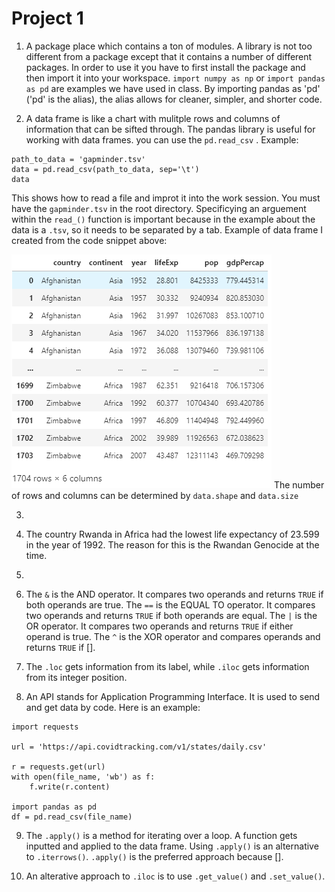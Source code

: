 # Project 1

1. A package place which contains a ton of modules. A library is not too different from a package except that it contains a number of different packages. In order to use it you have to first install the package and then import it into your workspace. ```import numpy as np``` or ```import pandas as pd``` are examples we have used in class. By importing pandas as 'pd' ('pd' is the alias), the alias allows for cleaner, simpler, and shorter code. 

2. A data frame is like a chart with mulitple rows and columns of information that can be sifted through. The pandas library is useful for working with data frames. you can use the ```pd.read_csv``` . Example:
```
path_to_data = 'gapminder.tsv'
data = pd.read_csv(path_to_data, sep='\t')
data
``` 
This shows how to read a file and improt it into the work session. You must have the ```gapminder.tsv``` in the root directory. Specificying an arguement within the ```read_()``` function is important because in the example about the data is a ```.tsv```, so it needs to be separated by a tab. 
Example of data frame I created from the code snippet above:

![](gapminderpic.PNG)  The number of rows and columns can be determined by ```data.shape``` and ```data.size```

3. 

4. The country Rwanda in Africa had the lowest life expectancy of 23.599 in the year of 1992. The reason for this is the Rwandan Genocide at the time. 

5. 

6. The ``` & ``` is the AND operator. It compares two operands and returns ```TRUE``` if both operands are true. The ```==``` is the EQUAL TO operator. It compares two operands and returns ```TRUE``` if both operands are equal. The ```|``` is the OR operator. It compares two operands and returns ```TRUE``` if either operand is true. The ```^``` is the XOR operator and compares operands and returns ```TRUE``` if [].

7. The ```.loc``` gets information from its label, while ```.iloc``` gets information from its integer position. 

8. An API stands for Application Programming Interface. It is used to send and get data by code. Here is an example:
```
import requests

url = 'https://api.covidtracking.com/v1/states/daily.csv'

r = requests.get(url)
with open(file_name, 'wb') as f:
    f.write(r.content)

import pandas as pd
df = pd.read_csv(file_name)
```

9. The ```.apply()``` is a method for iterating over a loop. A function gets inputted and applied to the data frame. Using ```.apply()``` is an alternative to  ```.iterrows()```. ```.apply()``` is the preferred approach because []. 

10. An alterative approach to ```.iloc``` is to use ```.get_value()``` and ```.set_value()```. 
